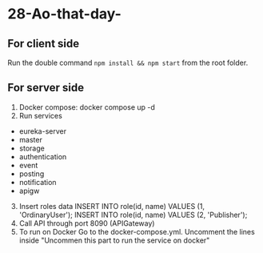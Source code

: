 # 28-Ao-that-day-
## For client side
Run the double command `npm install && npm start` from the root folder.


## For server side
1. Docker compose: docker compose up -d 
2. Run services 
  - eureka-server 
  - master
  - storage
  - authentication
  - event
  - posting
  - notification
  - apigw 
3. Insert roles data 
  INSERT INTO role(id, name) VALUES (1, 'OrdinaryUser'); 
  INSERT INTO role(id, name) VALUES (2, 'Publisher');
4. Call API through port 8090 (APIGateway) 
5. To run on Docker Go to the docker-compose.yml. 
  Uncomment the lines inside "Uncommen this part to run the service on docker"
